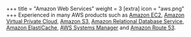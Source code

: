 +++
title = "Amazon Web Services"
weight = 3
[extra]
icon = "aws.png"
+++
Experienced in many AWS products such as [Amazon EC2](https://aws.amazon.com/ec2/),
[Amazon Virtual Private Cloud](https://aws.amazon.com/vpc/),
[Amazon S3](https://aws.amazon.com/s3/),
[Amazon Relational Database Service](https://aws.amazon.com/rds/),
[Amazon ElastiCache](https://aws.amazon.com/elasticache/),
[AWS Systems Manager](https://aws.amazon.com/systems-manager/) and
[Amazon Route 53](https://aws.amazon.com/route53/).